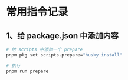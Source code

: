 # 常用指令记录

## 1、给 package.json 中添加内容

```bash
# 给 scripts 中添加一个 prepare
pnpm pkg set scripts.prepare="husky install"

# 执行
pnpm run prepare
```
